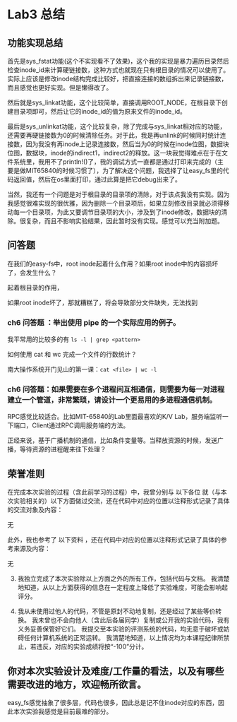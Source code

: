 # Lab3 总结

## 功能实现总结

首先是sys_fstat功能(这个不实现看不了效果)，这个我的实现是暴力遍历目录然后检查inode_id来计算硬链接数，这种方式也就现在只有根目录的情况可以使用了。实际上应该是修改inode结构完成比较好，把直接连接的数组拆出来记录链接数，而且感觉也更好实现。但是懒得改了。

然后就是sys_linkat功能，这个比较简单，直接调用ROOT_NODE，在根目录下创建目录项即可，然后让它的inode_id的值为原来文件的inode_id。

最后是sys_unlinkat功能，这个比较复杂，除了完成与sys_linkat相对应的功能，还需要再硬链接数为0的时候清除任务。对于此，我是再unlink的时候同时统计连接数，因为我没有再inode上记录连接数，然后当为0的时候在inode位图，数据块位图，数据块，inode的indirect1，indirect2的释放。这一块我觉得难点在于在文件系统里，我用不了println!()了，我的调试方式一直都是通过打印来完成的（主要是做MIT65840的时候习惯了），为了解决这个问题，我选择了让easy_fs里的代码返回值，然后在os里面打印，通过此算是把它debug出来了。

当然，我还有一个问题是对于根目录的目录项的清除，对于该点我没有实现。因为我感觉很难实现的很优雅，因为删除一个目录项后，如果立刻修改目录就必须得移动每一个目录项，为此又要调节目录项的大小，涉及到了inode修改，数据块的清除。很复杂，而且不影响实验结果，因此暂时没有实现。感觉可以充当附加题。

## 问答题

在我们的easy-fs中，root inode起着什么作用？如果root inode中的内容损坏了，会发生什么？

起着根目录的作用，

如果root inode坏了，那就糟糕了，将会导致部分文件缺失，无法找到

### ch6 问答题 ：举出使用 pipe 的一个实际应用的例子。

我平常用的比较多的有 `ls -l | grep <pattern>`

如何使用 cat 和 wc 完成一个文件的行数统计？

南大操作系统开门见山的第一课：`cat <file> | wc -l`

### ch6 问答题：如果需要在多个进程间互相通信，则需要为每一对进程建立一个管道，非常繁琐，请设计一个更易用的多进程通信机制。

RPC感觉比较适合。比如MIT-65840的Lab里面最喜欢的K/V Lab，服务端监听一下端口，Client通过RPC调用服务端的方法。

正经来说，基于广播机制的通信，比如条件变量等。当释放资源的时候，发送广播，等待资源的进程醒来往下处理？


## 荣誉准则

在完成本次实验的过程（含此前学习的过程）中，我曾分别与 以下各位 就（与本次实验相关的）以下方面做过交流，还在代码中对应的位置以注释形式记录了具体的交流对象及内容：

无

此外，我也参考了 以下资料 ，还在代码中对应的位置以注释形式记录了具体的参考来源及内容：

无

3. 我独立完成了本次实验除以上方面之外的所有工作，包括代码与文档。 我清楚地知道，从以上方面获得的信息在一定程度上降低了实验难度，可能会影响起评分。

4. 我从未使用过他人的代码，不管是原封不动地复制，还是经过了某些等价转换。 我未曾也不会向他人（含此后各届同学）复制或公开我的实验代码，我有义务妥善保管好它们。 我提交至本实验的评测系统的代码，均无意于破坏或妨碍任何计算机系统的正常运转。 我清楚地知道，以上情况均为本课程纪律所禁止，若违反，对应的实验成绩将按“-100”分计。

## 你对本次实验设计及难度/工作量的看法，以及有哪些需要改进的地方，欢迎畅所欲言。

easy_fs感觉抽象了很多层，代码也很多，因此总是记不住inode对应的东西，因此本次实验我感觉是目前最难的部分。